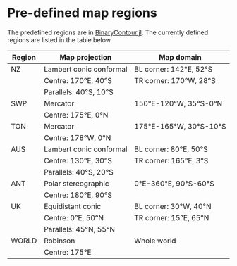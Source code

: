 # Pre-defined map regions

The predefined regions are in [BinaryContour.jl](./BinaryContour.jl). The
currently defined regions are listed in the table below.

| Region		| Map projection				| Map domain								|
|-----------|--------------------------|-----------------------------------|
|NZ			| Lambert conic conformal	| BL corner: 142°E, 52°S				|
|				| Centre: 170°E, 40°S		| TR corner: 170°W, 28°S				|
|				| Parallels: 40°S, 10°S		|												|
|SWP			| Mercator						| 150°E-120°W, 35°S-0°N					|
|           | Centre: 175°E, 0°N			|												|
|TON			| Mercator						| 175°E-165°W, 30°S-10°S				|
|				| Centre: 178°W, 0°N			|												|
|AUS			| Lambert conic conformal	| BL corner: 80°E, 50°S					|
|				| Centre: 130°E, 30°S		| TR corner: 165°E, 3°S					|
|				| Parallels: 40°S, 20°S		|												|
|ANT			| Polar stereographic		| 0°E-360°E, 90°S-60°S					|
|				| Centre: 180°E, 90°S		|												|
|UK			| Equidistant conic			| BL corner: 30°W, 40°N					|
|				| Centre: 0°E, 50°N			| TR corner: 15°E, 65°N					|
|				| Parallels: 45°N, 55°N		|												|
|WORLD		| Robinson						| Whole world								|
|				| Centre: 175°E				|												|
